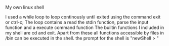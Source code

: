 My own linux shell

I used a while loop to loop continously until exited using the command exit or ctrl-c;
The loop contains a read  the stdin function, parse the input function and a execute command function
The builtin functions I included in my shell are cd and exit. Apart from these all functions accessible by files in /bin can be executed in the shell.
the prompt for the shell is "newShell > "  
